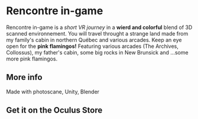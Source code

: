 # Rencontre in-game  

Rencontre in-game is a *short VR journey* in a **wierd and colorful** blend of 3D scanned environnement. You will travel throught a strange land made from my family's cabin in northern Québec and various arcades. Keep an eye open for the **pink flamingos!** Featuring various arcades (The Archives, Collossus), my father's cabin, some big rocks in New Brunsick and ...some more pink flamingos.

## More info

Made with photoscane, Unity, Blender

## Get it on the Oculus Store
